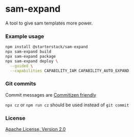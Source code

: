 # sam-expand

A tool to give sam templates more power.

### Example usage

```sh
npm install @starterstack/sam-expand
npx sam-expand build
npx sam-expand package
npx sam-expand deploy \
  --guided \
  --capabilities CAPABILITY_IAM CAPABILITY_AUTO_EXPAND
```

### Git commits

Commit messages are [Commitizen friendly](https://github.com/commitizen/cz-cli#making-your-repo-commitizen-friendly)

`npx cz` or `npm run cz` should be used instead of `git commit`

### License

[Apache License, Version 2.0](LICENSE)
